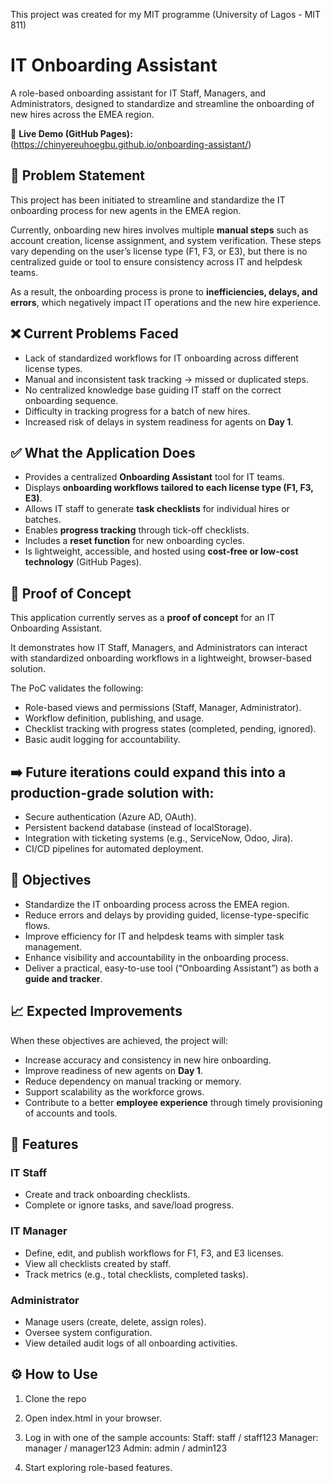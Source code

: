 This project was created for my MIT programme (University of Lagos - MIT 811)
# IT Onboarding Assistant

A role-based onboarding assistant for IT Staff, Managers, and Administrators, designed to standardize and streamline the onboarding of new hires across the EMEA region.  

🔗 **Live Demo (GitHub Pages):** (https://chinyereuhoegbu.github.io/onboarding-assistant/)

## 📌 Problem Statement
This project has been initiated to streamline and standardize the IT onboarding process for new agents in the EMEA region.  

Currently, onboarding new hires involves multiple **manual steps** such as account creation, license assignment, and system verification. These steps vary depending on the user’s license type (F1, F3, or E3), but there is no centralized guide or tool to ensure consistency across IT and helpdesk teams.  

As a result, the onboarding process is prone to **inefficiencies, delays, and errors**, which negatively impact IT operations and the new hire experience.  

## ❌ Current Problems Faced
- Lack of standardized workflows for IT onboarding across different license types.  
- Manual and inconsistent task tracking → missed or duplicated steps.  
- No centralized knowledge base guiding IT staff on the correct onboarding sequence.  
- Difficulty in tracking progress for a batch of new hires.  
- Increased risk of delays in system readiness for agents on **Day 1**.  

## ✅ What the Application Does
- Provides a centralized **Onboarding Assistant** tool for IT teams.  
- Displays **onboarding workflows tailored to each license type (F1, F3, E3)**.  
- Allows IT staff to generate **task checklists** for individual hires or batches.  
- Enables **progress tracking** through tick-off checklists.  
- Includes a **reset function** for new onboarding cycles.  
- Is lightweight, accessible, and hosted using **cost-free or low-cost technology** (GitHub Pages).  

## 🧪 Proof of Concept
This application currently serves as a **proof of concept** for an IT Onboarding Assistant.  

It demonstrates how IT Staff, Managers, and Administrators can interact with standardized onboarding workflows in a lightweight, browser-based solution.  

The PoC validates the following:
- Role-based views and permissions (Staff, Manager, Administrator).  
- Workflow definition, publishing, and usage.  
- Checklist tracking with progress states (completed, pending, ignored).  
- Basic audit logging for accountability.  

## ➡️ Future iterations could expand this into a production-grade solution with:  
- Secure authentication (Azure AD, OAuth).  
- Persistent backend database (instead of localStorage).  
- Integration with ticketing systems (e.g., ServiceNow, Odoo, Jira).  
- CI/CD pipelines for automated deployment.  

## 🎯 Objectives
- Standardize the IT onboarding process across the EMEA region.  
- Reduce errors and delays by providing guided, license-type-specific flows.  
- Improve efficiency for IT and helpdesk teams with simpler task management.  
- Enhance visibility and accountability in the onboarding process.  
- Deliver a practical, easy-to-use tool (“Onboarding Assistant”) as both a **guide and tracker**.  

## 📈 Expected Improvements
When these objectives are achieved, the project will:  
- Increase accuracy and consistency in new hire onboarding.  
- Improve readiness of new agents on **Day 1**.  
- Reduce dependency on manual tracking or memory.  
- Support scalability as the workforce grows.  
- Contribute to a better **employee experience** through timely provisioning of accounts and tools.  

## 🚀 Features
### IT Staff
- Create and track onboarding checklists.  
- Complete or ignore tasks, and save/load progress.  
### IT Manager
- Define, edit, and publish workflows for F1, F3, and E3 licenses.  
- View all checklists created by staff.  
- Track metrics (e.g., total checklists, completed tasks).  
### Administrator
- Manage users (create, delete, assign roles).  
- Oversee system configuration.  
- View detailed audit logs of all onboarding activities.  

## ⚙️ How to Use
1. Clone the repo
2. Open index.html in your browser.
3. Log in with one of the sample accounts:
Staff: staff / staff123
Manager: manager / manager123
Admin: admin / admin123

4. Start exploring role-based features.
